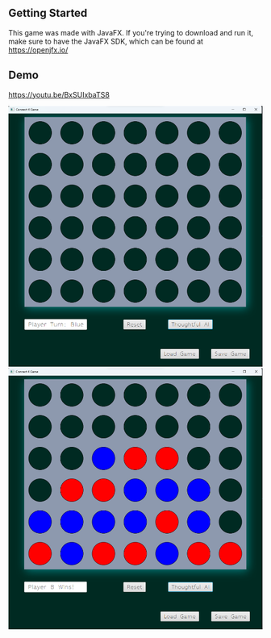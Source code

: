 ## Getting Started

This game was made with JavaFX. If you're trying to download and run it, make sure to have the JavaFX SDK, which can be found at https://openjfx.io/

## Demo

https://youtu.be/BxSUIxbaTS8

![Screenshot](connect4.png)
![Screenshot](connect4win.png)
